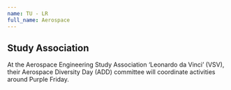 ```yaml
---
name: TU - LR
full_name: Aerospace
---
```


## Study Association
At the Aerospace Engineering Study Association ‘Leonardo da Vinci’ (VSV), their Aerospace Diversity Day (ADD) committee will coordinate activities around Purple Friday.
